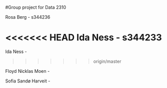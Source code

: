 #Group project for Data 2310

Rosa Berg - s344236

<<<<<<< HEAD
Ida Ness - s344233
=======
Ida Ness -
>>>>>>> origin/master

Floyd Nicklas Moen -

Sofia Sandø Harveit - 